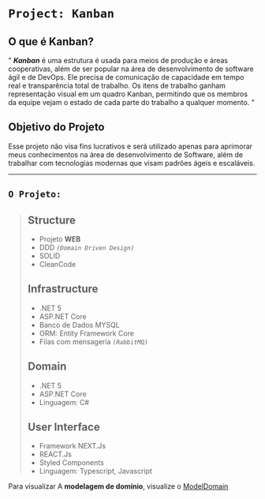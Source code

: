 # **`Project: Kanban`**

## O que é **Kanban**?

" **_Kanban_** é uma estrutura é usada para meios de produção e áreas cooperativas, além de ser popular na área de desenvolvimento de software ágil e de DevOps. Ele precisa de comunicação de capacidade em tempo real e transparência total de trabalho. Os itens de trabalho ganham representação visual em um quadro Kanban, permitindo que os membros da equipe vejam o estado de cada parte do trabalho a qualquer momento. "

## **Objetivo** do Projeto

Esse projeto não visa fins lucrativos e será utilizado apenas para aprimorar meus conhecimentos na área de desenvolvimento de Software, além de trabalhar com tecnologias modernas que visam padrões ágeis e escaláveis. 

---

## **`O Projeto:`**

> ## **Structure**
> - Projeto **WEB** 
> - DDD _`(Domain Driven Design)`_
> - SOLID
> - CleanCode
>
> ## **Infrastructure**
> - .NET 5
> - ASP.NET Core
> - Banco de Dados MYSQL
> - ORM: Entity Framework Core
> - Filas com mensageria _`(RabbitMQ)`_
>
> ## **Domain**
> - .NET 5
> - ASP.NET Core
> - Linguagem: C#
>
> ## **User Interface**
> - Framework NEXT.Js
> - REACT.Js
> - Styled Components
> - Linguagem: Typescript, Javascript

Para visualizar A **modelagem de domínio**, visualize o [ModelDomain](./_modeldomain.md)
